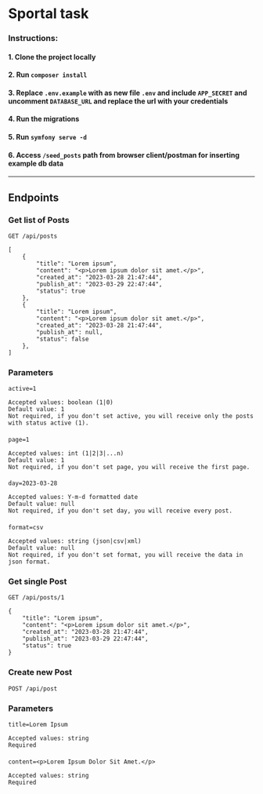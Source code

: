 # Sportal task
### Instructions:
#### 1. Clone the project locally
#### 2. Run ```composer install```
#### 3. Replace ```.env.example``` with as new file ```.env``` and include ```APP_SECRET``` and uncomment ```DATABASE_URL``` and replace the url with your credentials
#### 4. Run the migrations
#### 5. Run ```symfony serve -d```
#### 6. Access ```/seed_posts``` path from browser client/postman for inserting example db data 

---
## Endpoints

### Get list of Posts

`GET /api/posts`

    [
        {
            "title": "Lorem ipsum",
            "content": "<p>Lorem ipsum dolor sit amet.</p>",
            "created_at": "2023-03-28 21:47:44",
            "publish_at": "2023-03-29 22:47:44",
            "status": true
        },
        {
            "title": "Lorem ipsum",
            "content": "<p>Lorem ipsum dolor sit amet.</p>",
            "created_at": "2023-03-28 21:47:44",
            "publish_at": null,
            "status": false
        },
    ]

### Parameters

    active=1

    Accepted values: boolean (1|0)
    Default value: 1
    Not required, if you don't set active, you will receive only the posts with status active (1).

####

    page=1

    Accepted values: int (1|2|3|...n)
    Default value: 1
    Not required, if you don't set page, you will receive the first page.

####

    day=2023-03-28

    Accepted values: Y-m-d formatted date 
    Default value: null
    Not required, if you don't set day, you will receive every post.
####

    format=csv

    Accepted values: string (json|csv|xml) 
    Default value: null
    Not required, if you don't set format, you will receive the data in json format.

####

### Get single Post

`GET /api/posts/1`

    {
        "title": "Lorem ipsum",
        "content": "<p>Lorem ipsum dolor sit amet.</p>",
        "created_at": "2023-03-28 21:47:44",
        "publish_at": "2023-03-29 22:47:44",
        "status": true
    }

### Create new Post

`POST /api/post`

### Parameters

    title=Lorem Ipsum

    Accepted values: string
    Required

####
    content=<p>Lorem Ipsum Dolor Sit Amet.</p>

    Accepted values: string
    Required

####